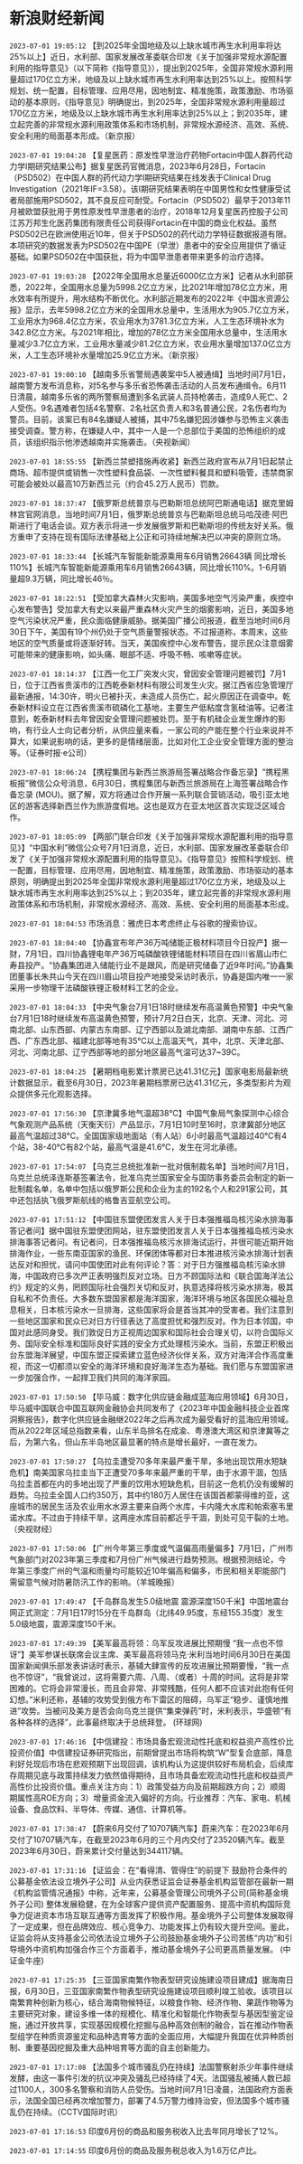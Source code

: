 # 新浪财经新闻
`2023-07-01 19:05:12` 【到2025年全国地级及以上缺水城市再生水利用率将达25%以上】近日，水利部、国家发展改革委联合印发《关于加强非常规水源配置利用的指导意见》（以下简称《指导意见》），提出到2025年，全国非常规水源利用量超过170亿立方米，地级及以上缺水城市再生水利用率达到25%以上。按照科学规划、统一配置，目标管理、应用尽用，因地制宜、精准施策，政策激励、市场驱动的基本原则，《指导意见》明确提出，到2025年，全国非常规水源利用量超过170亿立方米，地级及以上缺水城市再生水利用率达到25%以上；到2035年，建立起完善的非常规水源利用政策体系和市场机制，非常规水源经济、高效、系统、安全利用的局面基本形成。（新京报）

`2023-07-01 19:04:28` 【复星医药：原发性早泄治疗药物Fortacin中国人群药代动力学Ⅰ期研究结果公布】据复星医药官微消息，2023年6月28日，Fortacin（PSD502）在中国人群的药代动力学Ⅰ期研究结果在线发表于Clinical Drug Investigation（2021年IF=3.58）。该Ⅰ期研究结果表明在中国男性和女性健康受试者局部施用PSD502，其不良反应可耐受。Fortacin（PSD502）最早于2013年11月被欧盟获批用于男性原发性早泄患者的治疗，2018年12月复星医药控股子公司江苏万邦生化医药集团有限责任公司获得Fortacin在中国的商业化权益。虽然PSD502已在欧洲使用近10年，但关于PSD502的药代动力学特征数据报道有限。本项研究的数据发表为PSD502在中国PE（早泄）患者中的安全应用提供了循证基础。如果PSD502在中国获批，将为中国早泄患者带来更多的治疗选择。

`2023-07-01 19:03:28` 【2022年全国用水总量近6000亿立方米】记者从水利部获悉，2022年，全国用水总量为5998.2亿立方米，比2021年增加78亿立方米，用水效率有所提升，用水结构不断优化。水利部近期发布的2022年《中国水资源公报》显示，去年5998.2亿立方米的全国用水总量中，生活用水为905.7亿立方米，工业用水为968.4亿立方米，农业用水为3781.3亿立方米，人工生态环境补水为342.8亿立方米。与2021年相比，增加的78亿立方米全国用水总量中，生活用水量减少3.7亿立方米，工业用水量减少81.2亿立方米，农业用水量增加137.0亿立方米，人工生态环境补水量增加25.9亿立方米。（新京报）

`2023-07-01 19:00:10` 【越南多乐省警局遇袭案中5人被通缉】当地时间7月1日，越南警方发布消息称，对5名参与多乐省恐怖袭击活动的人员发布通缉令。6月11日清晨，越南多乐省的两所警察局遭到多名武装人员持枪袭击，造成9人死亡、2人受伤。9名遇难者包括4名警察、2名社区负责人和3名普通公民，2名伤者均为警员。目前，该案已有84名嫌疑人被捕，其中75名嫌犯因涉嫌参与恐怖主义袭击接受调查。警方称，在嫌疑人中，其中一人是一个总部位于美国的恐怖组织的成员，该组织指示他渗透越南并实施袭击。（央视新闻）

`2023-07-01 18:55:55` 【新西兰禁塑措施再收紧】新西兰政府宣布从7月1日起禁止商场、超市提供或销售一次性塑料食品袋、一次性塑料餐具和塑料吸管，违禁商家可能会被处以最高10万新西兰元（约合45.2万人民币）罚款。

`2023-07-01 18:37:47` 【俄罗斯总统普京与巴勒斯坦总统阿巴斯通电话】据克里姆林宫官网消息，当地时间7月1日，俄罗斯总统普京与巴勒斯坦总统马哈茂德·阿巴斯进行了电话会谈。双方表示将进一步发展俄罗斯和巴勒斯坦的传统友好关系。俄方重申了支持在现有国际法律基础上公正和可持续地解决巴以冲突的原则立场。

`2023-07-01 18:33:44`   【长城汽车智能新能源乘用车6月销售26643辆 同比增长110%】长城汽车智能新能源乘用车6月销售26643辆，同比增长110%。1-6月销量超9.3万辆，同比增长46％。

`2023-07-01 18:22:51` 【受加拿大森林火灾影响，美国多地空气污染严重，疾控中心发布警告】受加拿大有史以来最严重森林火灾产生的烟雾影响，近日，美国多地空气污染状况严重，民众面临健康威胁。据美国广播公司报道，截至当地时间6月30日下午，美国有19个州仍处于空气质量警报状态。不过报道称，本周末，这些地区的空气质量或将逐渐好转。当天，美国疾控中心发布警告，提示民众注意烟雾可能带来的健康影响，如头痛、眼部不适、呼吸不畅、咳嗽等症状。

`2023-07-01 18:14:37` 【江西一化工厂突发火灾，曾因安全管理问题被罚】7月1日，位于江西省贵溪市的江西乾泰新材料有限公司发生火灾。据江西省应急管理厅最新通报，14:30许，明火已被扑灭，未造成人员伤亡，起火原因正在调查中。乾泰新材料设立在江西省贵溪市硫磷化工基地，主要生产低粘度含氢硅油等。记者注意到，乾泰新材料去年曾因安全管理问题被处罚。至于有机硅企业发生爆炸的影响，有行业人士向记者分析，从供应量来看，一家公司的产能在整个行业来说并不算大，如果说影响的话，更多的是情绪层面，比如对化工企业安全管理方面的整治等。（证券时报·e公司）

`2023-07-01 18:06:24` 【携程集团与新西兰旅游局签署战略合作备忘录】“携程黑板报”微信公众号消息，6月30日，携程集团与新西兰旅游局在上海签署战略合作备忘录 (MOU)。据了解，双方将通过合作开展一系列联合营销活动，吸引亚太地区的游客选择新西兰作为旅游度假地。这也是双方在亚太地区首次实现泛区域合作。

`2023-07-01 18:05:09` 【两部门联合印发《关于加强非常规水源配置利用的指导意见》】“中国水利”微信公众号7月1日消息，近日，水利部、国家发展改革委联合印发了《关于加强非常规水源配置利用的指导意见》。《指导意见》按照科学规划、统一配置，目标管理、应用尽用，因地制宜、精准施策，政策激励、市场驱动的基本原则，明确提出到2025年全国非常规水源利用量超过170亿立方米，地级及以上缺水城市再生水利用率达到25%以上；到2035年，建立起完善的非常规水源利用政策体系和市场机制，非常规水源经济、高效、系统、安全利用的局面基本形成。

`2023-07-01 18:04:53` 市场消息：雅虎日本考虑终止与谷歌的搜索协议。

`2023-07-01 18:04:40` 【协鑫宣布年产36万吨储能正极材料项目今日投产】据一财，7月1日，四川协鑫锂电年产36万吨磷酸铁锂储能材料项目在四川省眉山市仁寿县投产。“协鑫集团进入储能行业不是跟风，而是研究储备了近9年时间。”协鑫集团董事长朱共山今天在四川眉山项目投产地接受采访时表示，协鑫是国内唯一一家采用一步物理干法磷酸铁锂正极材料工艺的企业。

`2023-07-01 18:04:33`   【中央气象台7月1日18时继续发布高温黄色预警】中央气象台7月1日18时继续发布高温黄色预警，预计7月2日白天，北京、天津、河北、河南北部、山东西部、内蒙古东南部、辽宁西部以及湖北南部、湖南中东部、江西广西、广东西北部、福建北部等地有35°C以上高温天气，其中，北京、天津北部、河北、河南北部、辽宁西部等地的部分地区最高气温可达37~39C。

`2023-07-01 18:04:25` 【暑期档电影累计票房已达41.31亿元】国家电影局最新统计数据显示，截至6月30日，2023年暑期档票房已达41.31亿元，多类型影片为观众提供多元化观影选择。

`2023-07-01 17:56:30`   【京津冀多地气温超38℃】中国气象局气象探测中心综合气象观测产品系统（天衡天衍）产品显示，7月1日10时至16时，京津冀部分地区最高气温超过38℃。全国国家级地面站（有人站）6小时最高气温超过40℃有4个站，38-40℃有82个站，最高气温是41.6℃，发生在河北承德。

`2023-07-01 17:54:07` 【乌克兰总统批准新一批对俄制裁名单】当地时间7月1日，乌克兰总统泽连斯基签署法令，批准乌克兰国家安全与国防事务委员会制定的新一批制裁名单，名单中包括以俄罗斯公民和企业为主的192名个人和291家公司，其中还包括执飞俄罗斯航线的格鲁吉亚航空公司。

`2023-07-01 17:51:12` 【中国驻东盟使团发言人关于日本强推福岛核污染水排海事答记者问】据中国驻东盟使团网站，驻东盟使团发言人关于日本强推福岛核污染水排海事答记者问。有记者问，日本强推福岛核污水排海试运行，并很可能近期开始排海作业，一些东南亚国家的渔民、环保团体等都对日本推进核污染水排海计划表达反对和担忧，请问中国使团对此有何评论？答：对于日方强推福岛核污染水排海，中国政府已多次严正表明强烈反对立场。日方不顾国际法和《联合国海洋法公约》规定的义务，罔顾国际社会强烈关切和反对，执意选择将核污染水排海，极其自私和不负责任。大多数东盟国家都是海洋国家，海洋环境与地区各国民众福祉息息相关，日本核污染水一旦排海，这些国家将会是首当其冲的受害者。我们注意到一些地区国家和民众已对日方行径表达了高度担忧和强烈反对。作为日本邻国，中国对此感同身受。我们敦促日方正视周边国家和国际社会合理关切，以符合国际义务、国际安全标准和国际良好实践的安全方式处理核污染水。当前，东盟正积极出台东盟海洋展望，中国东盟正探索建立蓝色经济伙伴关系，双方对海洋合作高度重视，而这一切都须以安全的海洋环境和良好海洋生态为基础。我们愿与东盟国家进一步加强合作，一起捍卫我们共同的海洋家园。

`2023-07-01 17:50:50` 【毕马威：数字化供应链金融成蓝海应用领域】6月30日，毕马威中国联合中国互联网金融协会共同发布了《2023年中国金融科技企业首席洞察报告》，数字化供应链金融继2022年之后再次成为最受看好的蓝海应用领域。而从2022年区域总指数来看，山东半岛排名在成渝、粤港澳大湾区和京津冀等之后，为第六名，但山东半岛地区最显著的特点是增长最好，一直在发力。

`2023-07-01 17:50:27` 【乌拉圭遭受70多年来最严重干旱，多地出现饮用水短缺危机】南美国家乌拉圭当下正遭受70多年来最严重的干旱，由于水源干涸，包括乌拉圭首都在内的多地出现了严重的饮用水短缺危机，目前这一危机仍没有缓解的趋势。乌拉圭全国人口约350万，其中约180万人居住在该国首都蒙得维的亚，这座城市的居民生活及农业用水水源主要来自两个水库，卡内隆大水库和帕索塞韦里诺水库。不过由于持续干旱，这两座水库目前都近乎干涸，到处可见干裂的土地。（央视财经）

`2023-07-01 17:50:06` 【广州今年第三季度或气温偏高雨量偏多】7月1日，广州市气象部门对2023年第三季度和7月份广州气候进行趋势预测。根据预测结论，今年第三季度广州的气温和雨量均可能较近10年偏高和偏多，市民和相关职能部门需留意气候对防暑防汛工作的影响。（羊城晚报）

`2023-07-01 17:49:47`   【千岛群岛发生5.0级地震 震源深度150千米】中国地震台网正式测定：7月1日17时15分在千岛群岛（北纬49.95度，东经155.35度）发生5.0级地震，震源深度150千米。

`2023-07-01 17:49:39`   【美军最高将领：乌军反攻进展比预期慢 “我一点也不惊讶”】美军参谋长联席会议主席、美军最高将领马克·米利当地时间6月30日在美国国家新闻俱乐部发表讲话时表示，基辅大肆宣传的反攻进展比预期要慢，“我一点也不惊讶”，“我曾说过，这将需要六周、八周、（或者）十周的时间。这将是非常困难的。它将会非常漫长，而且会非常、非常残酷，任何人都不应该对此抱有任何幻想。”米利还称，基辅的攻势受到俄方布下雷区的阻碍，乌军正“稳步、谨慎地推进”攻势。当被问及美方是否会向乌克兰提供“集束弹药”时，米利表示，华盛顿“有各种各样的选择”，此事最终取决于总统拜登。 (环球网)

`2023-07-01 17:46:16` 【中信建投：市场具备宏观流动性托底和权益资产高性价比投资价值】中信建投证券研究指出，前期曾提出市场将构筑“W”型复合底部，降息利好兑现后市场在悲观预期下出现回调，该机构认为这提供较好布局机会，后续库存周期见底与政策持续发力依然值得期待，且市场具备宏观流动性托底和权益资产高性价比投资价值。重点关注方向：1）政策受益方向及前期超跌方向；2）顺周期属性高ROE方向；3）增量资金流入偏好的方向。行业推荐：汽车、家电、机械设备、食品饮料、半导体、传媒、通信、计算机等。

`2023-07-01 17:38:47` 【蔚来6月交付了10707辆汽车】蔚来汽车：在2023年6月交付了10707辆汽车，在截至2023年6月的三个月内交付了23520辆汽车。截至2023年6月30日，蔚来累计交付量达到344117辆。

`2023-07-01 17:31:16`   【证监会：在“看得清、管得住”的前提下 鼓励符合条件的公募基金依法设立境外子公司】从业内获悉证监会证券基金机构监管部在最新一期《机构监管情况通报》中称，近年来，公募基金管理公司境外子公司(简称基金境外子公司) 整体发展稳健，在为全球客户提供资产配置服务、提高中资机构国际竞争力促进资本市场互联互通等方面发挥了积极作用。基金境外子公司整体发展取得了一定成果，但在品牌效应、核心竞争力、功能发挥上仍有较大提升空间。鉴此，证监会将从支持基金公司依法设立境外子公司鼓励基金境外子公司苦练“内功”和引导境外中资机构加强合作三个方面着手，推动基金境外子公司更高质量发展。 (中证金牛座)

`2023-07-01 17:25:35` 【三亚国家南繁作物表型研究设施建设项目建成】据海南日报，6月30日，三亚国家南繁作物表型研究设施建设项目顺利竣工验收。该项目以南繁育种创新为核心，结合海南物候特征，以粮食作物、经济作物、果蔬作物等为主要研究对象，建设多维一体的规模化、精准化和智能化作物表型与基因型鉴定设施，通过开放共享，实现基因规模化挖掘与品种高效创制的融合，旨在推动作物表型组学在种质资源鉴定和品种选育等方面的全面应用，大幅提升我国在优异种质创制、重要基因挖掘及重大品种培育等方面的自主创新能力。

`2023-07-01 17:17:08` 【法国多个城市骚乱仍在持续】法国警察射杀少年事件继续发酵，由这一事件引发的抗议冲突及骚乱已经持续了4天。法国骚乱被捕人数已超过1100人，300多名警察和消防人员受伤。当地时间7月1日凌晨，法国政府方面表示，法国全国已经再次增加警力，部署了4.5万警力维持治安，但法国多个城市骚乱仍在持续。（CCTV国际时讯）

`2023-07-01 17:16:53` 印度6月份的商品和服务税收入比去年同月增长了12%。

`2023-07-01 17:14:55` 印度6月份的商品及服务税总收入为1.6万亿卢比。


